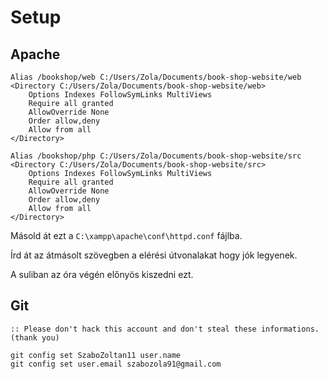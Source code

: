 # Setup

## Apache

```
Alias /bookshop/web C:/Users/Zola/Documents/book-shop-website/web
<Directory C:/Users/Zola/Documents/book-shop-website/web>
    Options Indexes FollowSymLinks MultiViews
    Require all granted
    AllowOverride None
    Order allow,deny
    Allow from all
</Directory>

Alias /bookshop/php C:/Users/Zola/Documents/book-shop-website/src
<Directory C:/Users/Zola/Documents/book-shop-website/src>
    Options Indexes FollowSymLinks MultiViews
    Require all granted
    AllowOverride None
    Order allow,deny
    Allow from all
</Directory>
```

Másold át ezt a `C:\xampp\apache\conf\httpd.conf` fájlba.

Írd át az átmásolt szövegben a elérési útvonalakat hogy jók legyenek.

A suliban az óra végén előnyös kiszedni ezt.

## Git

```batch
:: Please don't hack this account and don't steal these informations. (thank you)

git config set SzaboZoltan11 user.name
git config set user.email szabozola91@gmail.com
```

